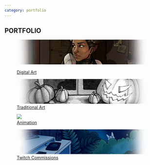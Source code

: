 ```yaml
---
category: portfolio
---
```

## PORTFOLIO

<!-- TODO: Automate these -->
<a href="digital-art"><figure><img src="images/digital-art.png">
<figcaption>Digital Art</figcaption></figure></a>
<a href="traditional-art"><figure><img src="images/traditional-art.png">
<figcaption>Traditional Art</figcaption></figure></a>
<a href="animation"><figure><img src="images/animation.gif">
<figcaption>Animation</figcaption></figure></a>
<a href="twitch-emotes"><figure><img src="images/twitch-emotes.png">
<figcaption>Twitch Commissions</figcaption></figure></a>
